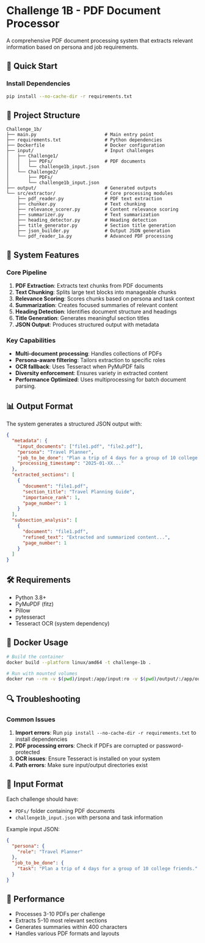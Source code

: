 # Challenge 1B - PDF Document Processor

A comprehensive PDF document processing system that extracts relevant information based on persona and job requirements.

## 🚀 Quick Start

### Install Dependencies
```bash
pip install --no-cache-dir -r requirements.txt
```

## 📁 Project Structure

```
Challenge_1b/
├── main.py                         # Main entry point
├── requirements.txt                # Python dependencies
├── Dockerfile                      # Docker configuration
├── input/                          # Input challenges
│   ├── Challenge1/
│   │   ├── PDFs/                   # PDF documents
│   │   └── challenge1b_input.json
│   └── Challenge2/
│       ├── PDFs/
│       └── challenge1b_input.json
├── output/                         # Generated outputs
└── src/extractor/                  # Core processing modules
    ├── pdf_reader.py               # PDF text extraction
    ├── chunker.py                  # Text chunking
    ├── relevance_scorer.py         # Content relevance scoring
    ├── summarizer.py               # Text summarization
    ├── heading_detector.py         # Heading detection
    ├── title_generator.py          # Section title generation
    ├── json_builder.py             # Output JSON generation
    └── pdf_reader_1a.py            # Advanced PDF processing
```

## 🔧 System Features

### Core Pipeline
1. **PDF Extraction**: Extracts text chunks from PDF documents
2. **Text Chunking**: Splits large text blocks into manageable chunks
3. **Relevance Scoring**: Scores chunks based on persona and task context
4. **Summarization**: Creates focused summaries of relevant content
5. **Heading Detection**: Identifies document structure and headings
6. **Title Generation**: Generates meaningful section titles
7. **JSON Output**: Produces structured output with metadata

### Key Capabilities
- **Multi-document processing**: Handles collections of PDFs
- **Persona-aware filtering**: Tailors extraction to specific roles
- **OCR fallback**: Uses Tesseract when PyMuPDF fails
- **Diversity enforcement**: Ensures variety in extracted content
- **Performance Optimized**: Uses multiprocessing for batch document parsing.

## 📊 Output Format

The system generates a structured JSON output with:

```json
{
  "metadata": {
    "input_documents": ["file1.pdf", "file2.pdf"],
    "persona": "Travel Planner",
    "job_to_be_done": "Plan a trip of 4 days for a group of 10 college friends.",
    "processing_timestamp": "2025-01-XX..."
  },
  "extracted_sections": [
    {
      "document": "file1.pdf",
      "section_title": "Travel Planning Guide",
      "importance_rank": 1,
      "page_number": 1
    }
  ],
  "subsection_analysis": [
    {
      "document": "file1.pdf",
      "refined_text": "Extracted and summarized content...",
      "page_number": 1
    }
  ]
}
```

## 🛠️ Requirements

- Python 3.8+
- PyMuPDF (fitz)
- Pillow
- pytesseract
- Tesseract OCR (system dependency)

## 🐳 Docker Usage

```bash
# Build the container
docker build --platform linux/amd64 -t challenge-1b .

# Run with mounted volumes
docker run --rm -v $(pwd)/input:/app/input:ro -v $(pwd)/output/:/app/output --network none challenge-1b
```

## 🔍 Troubleshooting

### Common Issues

1. **Import errors**: Run `pip install --no-cache-dir -r requirements.txt` to install dependencies
2. **PDF processing errors**: Check if PDFs are corrupted or password-protected
3. **OCR issues**: Ensure Tesseract is installed on your system
4. **Path errors**: Make sure input/output directories exist

## 📝 Input Format

Each challenge should have:
- `PDFs/` folder containing PDF documents
- `challenge1b_input.json` with persona and task information

Example input JSON:
```json
{
  "persona": {
    "role": "Travel Planner"
  },
  "job_to_be_done": {
    "task": "Plan a trip of 4 days for a group of 10 college friends."
  }
}
```

## 🎯 Performance

- Processes 3-10 PDFs per challenge
- Extracts 5-10 most relevant sections
- Generates summaries within 400 characters
- Handles various PDF formats and layouts 